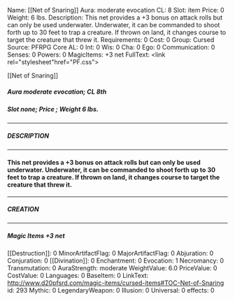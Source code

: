Name: [[Net of Snaring]]
Aura: moderate evocation
CL: 8
Slot: item
Price: 0
Weight: 6 lbs.
Description: This net provides a +3 bonus on attack rolls but can only be used underwater. Underwater, it can be commanded to shoot forth up to 30 feet to trap a creature. If thrown on land, it changes course to target the creature that threw it.
Requirements: 0
Cost: 0
Group: Cursed
Source: PFRPG Core
AL: 0
Int: 0
Wis: 0
Cha: 0
Ego: 0
Communication: 0
Senses: 0
Powers: 0
MagicItems: +3 net
FullText: <link rel="stylesheet"href="PF.css"><div class="heading"><p class="alignleft">[[Net of Snaring]]</p><div style="clear: both;"></div></div><div><h5><b>Aura </b>moderate evocation; <b>CL </b>8th</h5><h5><b>Slot </b>none; <b>Price </b>; <b>Weight </b>6 lbs.</h5></div><hr/><div><h5><b>DESCRIPTION</b></h5></div><hr/><div><h4><p>This net provides a +3 bonus on attack rolls but can only be used underwater. Underwater, it can be commanded to shoot forth up to 30 feet to trap a creature. If thrown on land, it changes course to target the creature that threw it.</p></h4></div><hr/><div><h5><b>CREATION</b></h5></div><hr/><div><h5><b>Magic Items </b><i>+3 net</i></h5></div>
[[Destruction]]: 0
MinorArtifactFlag: 0
MajorArtifactFlag: 0
Abjuration: 0
Conjuration: 0
[[Divination]]: 0
Enchantment: 0
Evocation: 1
Necromancy: 0
Transmutation: 0
AuraStrength: moderate
WeightValue: 6.0
PriceValue: 0
CostValue: 0
Languages: 0
BaseItem: 0
LinkText: http://www.d20pfsrd.com/magic-items/cursed-items#TOC-Net-of-Snaring
id: 293
Mythic: 0
LegendaryWeapon: 0
Illusion: 0
Universal: 0
effects: 0
